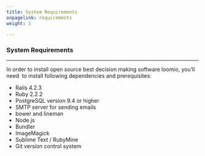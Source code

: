```yaml
---
title: System Requirements
onpagelink: requirements
weight: 1

---
```


### **System Requirements**
-------------------

In order to install open source best decision making software loomio, you’ll need  to install following dependencies and prerequisites:

*   Rails 4.2.3
*   Ruby 2.2.2
*   PostgreSQL version 9.4 or higher
*   SMTP server for sending emails
*   bower and lineman
*   Node.js
*   Bundler
*   ImageMagick
*   Sublime Text / RubyMine
*   Git version control system
